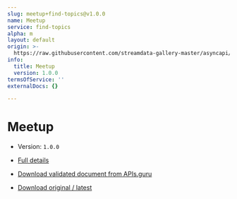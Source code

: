 ```yaml
---
slug: meetup+find-topics@v1.0.0
name: Meetup
service: find-topics
alpha: m
layout: default
origin: >-
  https://raw.githubusercontent.com/streamdata-gallery-master/asyncapi/master/_listings/meetup/meetup-find-topics-stream-async.md
info:
  title: Meetup
  version: 1.0.0
termsOfService: ''
externalDocs: {}

---
```

# Meetup

* Version: `1.0.0`
* [Full details](../html/meetup+find-topics@v1.0.0.html)





* [Download validated document from APIs.guru](https://raw.githubusercontent.com/APIs-guru/asyncapi-directory/master/docs/APIs/meetup%2Bfind-topics%40v1.0.0.yaml)
* [Download original / latest](https://raw.githubusercontent.com/streamdata-gallery-master/asyncapi/master/_listings/meetup/meetup-find-topics-stream-async.md)

<script type="application/ld+json">
{
  "@context": "http://schema.org/",
  "@type": "WebAPI",

  "documentation": "",

  "name": "Meetup"
}
</script>
